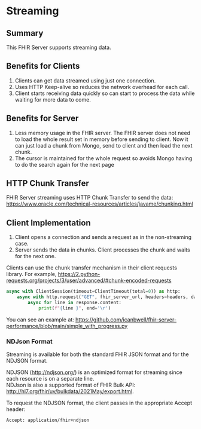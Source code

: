 # Streaming

## Summary

This FHIR Server supports streaming data.

## Benefits for Clients

1. Clients can get data streamed using just one connection.
2. Uses HTTP Keep-alive so reduces the network overhead for each call.
3. Client starts receiving data quickly so can start to process the data while waiting for more data to come.

## Benefits for Server

1. Less memory usage in the FHIR server. The FHIR server does not need to load the whole result set in memory before sending to client. Now it can just load a chunk from Mongo, send to client and then load the next chunk.
2. The cursor is maintained for the whole request so avoids Mongo having to do the search again for the next page

## HTTP Chunk Transfer

FHIR Server streaming uses HTTP Chunk Transfer to send the data:
https://www.oracle.com/technical-resources/articles/javame/chunking.html

## Client Implementation

1. Client opens a connection and sends a request as in the non-streaming case.
2. Server sends the data in chunks. Client processes the chunk and waits for the next one.

Clients can use the chunk transfer mechanism in their client requests library.
For example,
https://2.python-requests.org/projects/3/user/advanced/#chunk-encoded-requests

```python
async with ClientSession(timeout=ClientTimeout(total=0)) as http:
    async with http.request("GET", fhir_server_url, headers=headers, data=payload, ssl=False) as response:
        async for line in response.content:
            print(f"{line }", end='\r')
```

You can see an example at: https://github.com/icanbwell/fhir-server-performance/blob/main/simple_with_progress.py

### NDJson Format

Streaming is available for both the standard FHIR JSON format and for the NDJSON format.

NDJSON (http://ndjson.org/) is an optimized format for streaming since each resource is on a separate line.  
NDJson is also a supported format of FHIR Bulk API: http://hl7.org/fhir/uv/bulkdata/2021May/export.html.

To request the NDJSON format, the client passes in the appropriate Accept header:

```html
Accept: application/fhir+ndjson
```
